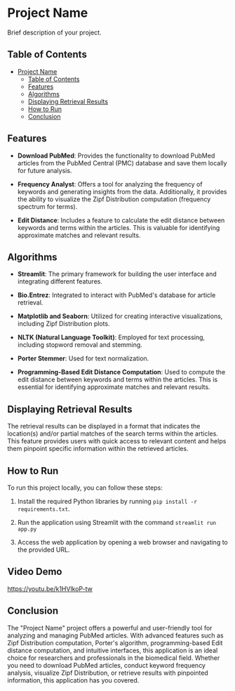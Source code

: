 # Project Name

Brief description of your project.

## Table of Contents

- [Project Name](#project-name)
  - [Table of Contents](#table-of-contents)
  - [Features](#features)
  - [Algorithms](#algorithms)
  - [Displaying Retrieval Results](#displaying-retrieval-results)
  - [How to Run](#how-to-run)
  - [Conclusion](#conclusion)

## Features

- **Download PubMed**: Provides the functionality to download PubMed articles from the PubMed Central (PMC) database and save them locally for future analysis.

- **Frequency Analyst**: Offers a tool for analyzing the frequency of keywords and generating insights from the data. Additionally, it provides the ability to visualize the Zipf Distribution computation (frequency spectrum for terms).

- **Edit Distance**: Includes a feature to calculate the edit distance between keywords and terms within the articles. This is valuable for identifying approximate matches and relevant results.

## Algorithms

- **Streamlit**: The primary framework for building the user interface and integrating different features.

- **Bio.Entrez**: Integrated to interact with PubMed's database for article retrieval.

- **Matplotlib and Seaborn**: Utilized for creating interactive visualizations, including Zipf Distribution plots.

- **NLTK (Natural Language Toolkit)**: Employed for text processing, including stopword removal and stemming.

- **Porter Stemmer**: Used for text normalization.

- **Programming-Based Edit Distance Computation**: Used to compute the edit distance between keywords and terms within the articles. This is essential for identifying approximate matches and relevant results.

## Displaying Retrieval Results

The retrieval results can be displayed in a format that indicates the location(s) and/or partial matches of the search terms within the articles. This feature provides users with quick access to relevant content and helps them pinpoint specific information within the retrieved articles.

## How to Run

To run this project locally, you can follow these steps:

1. Install the required Python libraries by running `pip install -r requirements.txt`.

2. Run the application using Streamlit with the command `streamlit run app.py`

3. Access the web application by opening a web browser and navigating to the provided URL.

## Video Demo
https://youtu.be/k1HVlkoP-tw

## Conclusion

The "Project Name" project offers a powerful and user-friendly tool for analyzing and managing PubMed articles. With advanced features such as Zipf Distribution computation, Porter's algorithm, programming-based Edit distance computation, and intuitive interfaces, this application is an ideal choice for researchers and professionals in the biomedical field. Whether you need to download PubMed articles, conduct keyword frequency analysis, visualize Zipf Distribution, or retrieve results with pinpointed information, this application has you covered.
